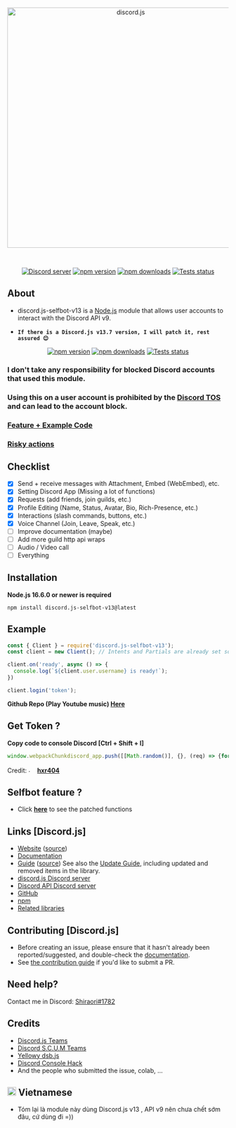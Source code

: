 <div align="center">
  <br />
  <p>
    <a href="https://discord.js.org"><img src="https://discord.js.org/static/logo.svg" width="546" alt="discord.js" /></a>
  </p>
  <br />
  <p>
    <a href="https://discord.gg/djs"><img src="https://img.shields.io/discord/222078108977594368?color=5865F2&logo=discord&logoColor=white" alt="Discord server" /></a>
    <a href="https://www.npmjs.com/package/discord.js"><img src="https://img.shields.io/npm/v/discord.js.svg" alt="npm version" /></a>
    <a href="https://www.npmjs.com/package/discord.js"><img src="https://img.shields.io/npm/dt/discord.js.svg" alt="npm downloads" /></a>
    <a href="https://github.com/discordjs/discord.js/actions"><img src="https://github.com/discordjs/discord.js/actions/workflows/test.yml/badge.svg" alt="Tests status" /></a>
  </p>
</div>

## About

- discord.js-selfbot-v13 is a [Node.js](https://nodejs.org) module that allows user accounts to interact with the Discord API v9.

- <strong>`If there is a Discord.js v13.7 version, I will patch it, rest assured 😊`</strong>


<div align="center">
  <p>
    <a href="https://www.npmjs.com/package/discord.js-selfbot-v13"><img src="https://img.shields.io/npm/v/discord.js-selfbot-v13.svg" alt="npm version" /></a>
    <a href="https://www.npmjs.com/package/discord.js-selfbot-v13"><img src="https://img.shields.io/npm/dt/discord.js-selfbot-v13.svg" alt="npm downloads" /></a>
    <a href="https://github.com/aiko-chan-ai/discord.js-selfbot-v13/actions"><img src="https://github.com/aiko-chan-ai/discord.js-selfbot-v13/actions/workflows/lint.yml/badge.svg" alt="Tests status" /></a>
  </p>
</div>

### <strong>I don't take any responsibility for blocked Discord accounts that used this module.</strong>
### <strong>Using this on a user account is prohibited by the [Discord TOS](https://discord.com/terms) and can lead to the account block.</strong>

### <strong>[Feature + Example Code](https://github.com/aiko-chan-ai/discord.js-selfbot-v13/blob/main/DOCUMENT.md)</strong>
### <strong>[Risky actions](https://github.com/Merubokkusu/Discord-S.C.U.M/issues/66)</strong>

## Checklist
- [x] Send + receive messages with Attachment, Embed (WebEmbed), etc.
- [x] Setting Discord App (Missing a lot of functions)
- [X] Requests (add friends, join guilds, etc.)
- [X] Profile Editing (Name, Status, Avatar, Bio, Rich-Presence, etc.)
- [X] Interactions (slash commands, buttons, etc.)
- [X] Voice Channel (Join, Leave, Speak, etc.)
- [ ] Improve documentation (maybe)
- [ ] Add more guild http api wraps
- [ ] Audio / Video call 
- [ ] Everything

## Installation

**Node.js 16.6.0 or newer is required**

```sh-session
npm install discord.js-selfbot-v13@latest
```
## Example

```js
const { Client } = require('discord.js-selfbot-v13');
const client = new Client(); // Intents and Partials are already set so you don't have to define them

client.on('ready', async () => {
  console.log(`${client.user.username} is ready!`);
})

client.login('token');
```

<strong>Github Repo (Play Youtube music) [Here](https://github.com/aiko-chan-ai/Selfbot-Example)</strong>

## Get Token ?

<strong>Copy code to console Discord [Ctrl + Shift + I]</strong>

```js
window.webpackChunkdiscord_app.push([[Math.random()], {}, (req) => {for (const m of Object.keys(req.c).map((x) => req.c[x].exports).filter((x) => x)) {if (m.default && m.default.getToken !== undefined) {return copy(m.default.getToken())}if (m.getToken !== undefined) {return copy(m.getToken())}}}]); console.log("%cWorked!", "font-size: 50px"); console.log(`%cYou now have your token in the clipboard!`, "font-size: 16px")
```

Credit: <img src="https://cdn.discordapp.com/emojis/889092230063734795.png" alt="." width="16" height="16"/> [<strong>hxr404</strong>](https://github.com/hxr404/Discord-Console-hacks)

## Selfbot feature ?
- Click <strong>[here](https://github.com/aiko-chan-ai/discord.js-selfbot-v13/blob/main/DOCUMENT.md)</strong> to see the patched functions
## Links [Discord.js]

- [Website](https://discord.js.org/) ([source](https://github.com/discordjs/website))
- [Documentation](https://discord.js.org/#/docs)
- [Guide](https://discordjs.guide/) ([source](https://github.com/discordjs/guide))
  See also the [Update Guide](https://discordjs.guide/additional-info/changes-in-v13.html), including updated and removed items in the library.
- [discord.js Discord server](https://discord.gg/djs)
- [Discord API Discord server](https://discord.gg/discord-api)
- [GitHub](https://github.com/discordjs/discord.js)
- [npm](https://www.npmjs.com/package/discord.js)
- [Related libraries](https://discord.com/developers/docs/topics/community-resources#libraries)

## Contributing [Discord.js]

- Before creating an issue, please ensure that it hasn't already been reported/suggested, and double-check the
[documentation](https://discord.js.org/#/docs).  
- See [the contribution guide](https://github.com/discordjs/discord.js/blob/main/.github/CONTRIBUTING.md) if you'd like to submit a PR.

## Need help?
Contact me in Discord: [Shiraori#1782](https://discord.com/users/721746046543331449)

## Credits
- [Discord.js Teams](https://github.com/discordjs/discord.js)
- [Discord S.C.U.M Teams](https://github.com/Merubokkusu/Discord-S.C.U.M)
- [Yellowy dsb.js](https://github.com/TheDevYellowy/dsb.js)
- [Discord Console Hack](https://github.com/hxr404/Discord-Console-hacks)
- And the people who submitted the issue, colab, ...

## <strong><img src="https://cdn.discordapp.com/attachments/820557032016969751/952436539118456882/flag-vietnam_1f1fb-1f1f3.png" alt="." width="20" height="20"/> Vietnamese</strong>
- Tóm lại là module này dùng Discord.js v13 , API v9 nên chưa chết sớm đâu, cứ dùng đi =))
